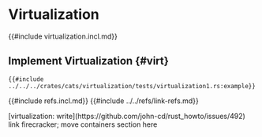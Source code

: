 # Virtualization

{{#include virtualization.incl.md}}

## Implement Virtualization {#virt}

```rust,editable
{{#include ../../../crates/cats/virtualization/tests/virtualization1.rs:example}}
```

{{#include refs.incl.md}}
{{#include ../../refs/link-refs.md}}

<div class="hidden">
[virtualization: write](https://github.com/john-cd/rust_howto/issues/492) link firecracker; move containers section here
</div>

